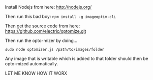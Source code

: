 Install Nodejs from here: http://nodejs.org/

Then run this bad boy:
`npm install -g imageoptim-cli`

Then get the source code from here: https://github.com/electric/optomize.git

Then run the opto-mizer by doing...

`sudo node optomizer.js /path/to/images/folder`

Any image that is writable which is added to that folder should then be opto-mized automatically.

LET ME KNOW HOW IT WORX
